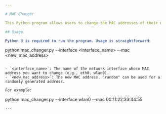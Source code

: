 ```yaml
---

# MAC Changer

This Python program allows users to change the MAC addresses of their network interfaces. The MAC address can be randomly generated or a custom address can be specified. This can be used to enhance network privacy or to avoid being tracked on specific networks.

## Usage

Python 3 is required to run the program. Usage is straightforward:

```
python mac_changer.py --interface <interface_name> --mac <new_mac_address>
```

- `<interface_name>`: The name of the network interface whose MAC address you want to change (e.g., eth0, wlan0).
- `<new_mac_address>`: The new MAC address. "random" can be used for a randomly generated address.

For example:

```
python mac_changer.py --interface wlan0 --mac 00:11:22:33:44:55
```
---
```

